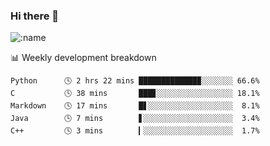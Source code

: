 ### Hi there 👋

<!--
**lv2020/lv2020** is a ✨ _special_ ✨ repository because its `README.md` (this file) appears on your GitHub profile.

Here are some ideas to get you started:

- 🔭 I’m currently working on ...
- 🌱 I’m currently learning ...
- 👯 I’m looking to collaborate on ...
- 🤔 I’m looking for help with ...
- 💬 Ask me about ...
- 📫 How to reach me: ...
- 😄 Pronouns: ...
- ⚡ Fun fact: ...
-->
![:name](https://count.getloli.com/get/@:lv2020)
 <!-- waka-box start -->
📊 Weekly development breakdown
```text
Python      🕓 2 hrs 22 mins █████████████▉░░░░░░░ 66.6%
C           🕓 38 mins       ███▊░░░░░░░░░░░░░░░░░ 18.1%
Markdown    🕓 17 mins       █▋░░░░░░░░░░░░░░░░░░░  8.1%
Java        🕓 7 mins        ▋░░░░░░░░░░░░░░░░░░░░  3.4%
C++         🕓 3 mins        ▎░░░░░░░░░░░░░░░░░░░░  1.7%
```
<!-- Powered by https://github.com/YouEclipse/waka-box-go . -->
<!-- waka-box end -->
